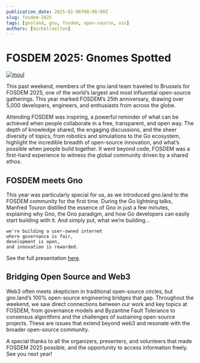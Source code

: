 ```yaml
---
publication_date: 2025-02-06T00:00:00Z
slug: fosdem-2025
tags: [gnoland, gno, fosdem, open-source, oss]
authors: [michelleellen]
---
```


# FOSDEM 2025: Gnomes Spotted

[![moul](https://gnolang.github.io/blog/2025-02-06_fosdem-2025/src/thumbs/moul.jpg)](https://gnolang.github.io/blog/2025-02-06_fosdem-2025/src/moul.jpg)

This past weekend, members of the gno.land team traveled to Brussels for FOSDEM
2025, one of the world’s largest and most influential open-source gatherings. 
This year marked FOSDEM’s 25th anniversary, drawing over 5,000 developers, 
engineers, and enthusiasts from across the globe.

Attending FOSDEM was inspiring, a powerful reminder of what can be achieved when 
people collaborate in a free, transparent, and open way. The depth of knowledge 
shared, the engaging discussions, and the sheer diversity of topics, from robotics
and simulations to the Go ecosystem, highlight the incredible breadth of 
open-source innovation, and what’s possible when people build together. It went
beyond code, FOSDEM was a first-hand experience to witness the global community
driven by a shared ethos.

## FOSDEM meets Gno

This year was particularly special for us, as we introduced gno.land to the 
FOSDEM community for the first time. During the Go lightning talks, Manfred 
Touron distilled the essence of Gno in just a few minutes, explaining why Gno,
the Gno paradigm, and how Go developers can easily start building with it. And 
simply put, what we’re building...

```
we're building a user-owned internet
where governance is fair,
development is open,
and innovation is rewarded.
```

See the full presentation [here](https://gnolang.github.io/workshops/presentations/2025-02-01--fosdem--manfred/presentation.slide.html).

## Bridging Open Source and Web3

Web3 often meets skepticism in traditional open-source circles, but gno.land’s 
100% open-source engineering bridges that gap. Throughout the weekend, we saw
direct connections between our work and key topics at FOSDEM, from governance 
models and Byzantine Fault Tolerance to consensus algorithms and the challenges 
of sustaining open-source projects. These are issues that extend beyond web3
and resonate with the broader open-source community.

A special thanks to all the organizers, presenters, and volunteers that made 
FOSDEM 2025 possible, and the opportunity to access information freely. See 
you next year!
